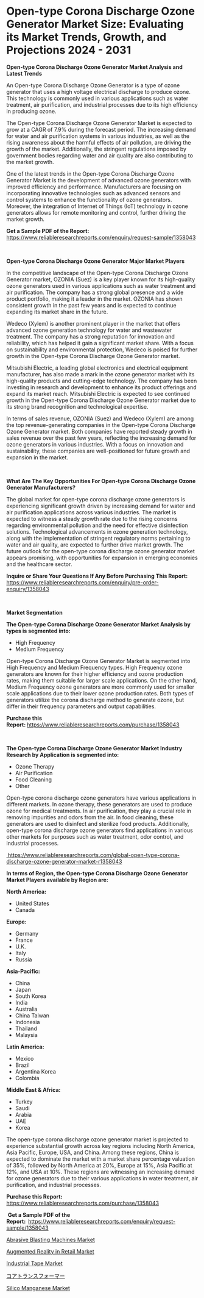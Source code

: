 <p><h1>Open-type Corona Discharge Ozone Generator Market Size: Evaluating its Market Trends, Growth, and Projections 2024 - 2031</h1></p><p><strong>Open-type Corona Discharge Ozone Generator Market Analysis and Latest Trends</strong></p>
<p><p>An Open-type Corona Discharge Ozone Generator is a type of ozone generator that uses a high voltage electrical discharge to produce ozone. This technology is commonly used in various applications such as water treatment, air purification, and industrial processes due to its high efficiency in producing ozone.</p><p>The Open-type Corona Discharge Ozone Generator Market is expected to grow at a CAGR of 7.9% during the forecast period. The increasing demand for water and air purification systems in various industries, as well as the rising awareness about the harmful effects of air pollution, are driving the growth of the market. Additionally, the stringent regulations imposed by government bodies regarding water and air quality are also contributing to the market growth.</p><p>One of the latest trends in the Open-type Corona Discharge Ozone Generator Market is the development of advanced ozone generators with improved efficiency and performance. Manufacturers are focusing on incorporating innovative technologies such as advanced sensors and control systems to enhance the functionality of ozone generators. Moreover, the integration of Internet of Things (IoT) technology in ozone generators allows for remote monitoring and control, further driving the market growth.</p></p>
<p><strong>Get a Sample PDF of the Report:&nbsp;</strong> <a href="https://www.reliableresearchreports.com/enquiry/request-sample/1358043">https://www.reliableresearchreports.com/enquiry/request-sample/1358043</a></p>
<p>&nbsp;</p>
<p><strong>Open-type Corona Discharge Ozone Generator Major Market Players</strong></p>
<p><p>In the competitive landscape of the Open-type Corona Discharge Ozone Generator market, OZONIA (Suez) is a key player known for its high-quality ozone generators used in various applications such as water treatment and air purification. The company has a strong global presence and a wide product portfolio, making it a leader in the market. OZONIA has shown consistent growth in the past few years and is expected to continue expanding its market share in the future.</p><p>Wedeco (Xylem) is another prominent player in the market that offers advanced ozone generation technology for water and wastewater treatment. The company has a strong reputation for innovation and reliability, which has helped it gain a significant market share. With a focus on sustainability and environmental protection, Wedeco is poised for further growth in the Open-type Corona Discharge Ozone Generator market.</p><p>Mitsubishi Electric, a leading global electronics and electrical equipment manufacturer, has also made a mark in the ozone generator market with its high-quality products and cutting-edge technology. The company has been investing in research and development to enhance its product offerings and expand its market reach. Mitsubishi Electric is expected to see continued growth in the Open-type Corona Discharge Ozone Generator market due to its strong brand recognition and technological expertise.</p><p>In terms of sales revenue, OZONIA (Suez) and Wedeco (Xylem) are among the top revenue-generating companies in the Open-type Corona Discharge Ozone Generator market. Both companies have reported steady growth in sales revenue over the past few years, reflecting the increasing demand for ozone generators in various industries. With a focus on innovation and sustainability, these companies are well-positioned for future growth and expansion in the market.</p></p>
<p>&nbsp;</p>
<p><strong>What Are The Key Opportunities For Open-type Corona Discharge Ozone Generator Manufacturers?</strong></p>
<p><p>The global market for open-type corona discharge ozone generators is experiencing significant growth driven by increasing demand for water and air purification applications across various industries. The market is expected to witness a steady growth rate due to the rising concerns regarding environmental pollution and the need for effective disinfection solutions. Technological advancements in ozone generation technology, along with the implementation of stringent regulatory norms pertaining to water and air quality, are expected to further drive market growth. The future outlook for the open-type corona discharge ozone generator market appears promising, with opportunities for expansion in emerging economies and the healthcare sector.</p></p>
<p><strong>Inquire or Share Your Questions If Any Before Purchasing This Report:</strong> <a href="https://www.reliableresearchreports.com/enquiry/pre-order-enquiry/1358043">https://www.reliableresearchreports.com/enquiry/pre-order-enquiry/1358043</a></p>
<p>&nbsp;</p>
<p><strong>Market Segmentation</strong></p>
<p><strong>The Open-type Corona Discharge Ozone Generator Market Analysis by types is segmented into:</strong></p>
<p><ul><li>High Frequency</li><li>Medium Frequency</li></ul></p>
<p><p>Open-type Corona Discharge Ozone Generator Market is segmented into High Frequency and Medium Frequency types. High Frequency ozone generators are known for their higher efficiency and ozone production rates, making them suitable for larger scale applications. On the other hand, Medium Frequency ozone generators are more commonly used for smaller scale applications due to their lower ozone production rates. Both types of generators utilize the corona discharge method to generate ozone, but differ in their frequency parameters and output capabilities.</p></p>
<p><strong>Purchase this Report:&nbsp;</strong><a href="https://www.reliableresearchreports.com/purchase/1358043">https://www.reliableresearchreports.com/purchase/1358043</a></p>
<p>&nbsp;</p>
<p><strong>The Open-type Corona Discharge Ozone Generator Market Industry Research by Application is segmented into:</strong></p>
<p><ul><li>Ozone Therapy</li><li>Air Purification</li><li>Food Cleaning</li><li>Other</li></ul></p>
<p><p>Open-type corona discharge ozone generators have various applications in different markets. In ozone therapy, these generators are used to produce ozone for medical treatments. In air purification, they play a crucial role in removing impurities and odors from the air. In food cleaning, these generators are used to disinfect and sterilize food products. Additionally, open-type corona discharge ozone generators find applications in various other markets for purposes such as water treatment, odor control, and industrial processes.</p></p>
<p><a href="https://www.reliableresearchreports.com/global-open-type-corona-discharge-ozone-generator-market-r1358043">&nbsp;https://www.reliableresearchreports.com/global-open-type-corona-discharge-ozone-generator-market-r1358043</a></p>
<p><strong>In terms of Region, the Open-type Corona Discharge Ozone Generator Market Players available by Region are:</strong></p>
<p>
    <p> <strong> North America: </strong>
        <ul>
            <li>United States</li>
            <li>Canada</li>
        </ul>
        </p> 
    <p> <strong> Europe: </strong>
        <ul>
            <li>Germany</li>
            <li>France</li>
            <li>U.K.</li>
            <li>Italy</li>
            <li>Russia</li>
        </ul>
        </p> 
    <p> <strong> Asia-Pacific: </strong>
        <ul>
            <li>China</li>
            <li>Japan</li>
            <li>South Korea</li>
            <li>India</li>
            <li>Australia</li>
            <li>China Taiwan</li>
            <li>Indonesia</li>
            <li>Thailand</li>
            <li>Malaysia</li>
        </ul>
        </p> 
    <p> <strong> Latin America: </strong>
        <ul>
            <li>Mexico</li>
            <li>Brazil</li>
            <li>Argentina Korea</li>
            <li>Colombia</li>
        </ul>
        </p> 
    <p> <strong> Middle East & Africa: </strong>
        <ul>
            <li>Turkey</li>
            <li>Saudi</li>
            <li>Arabia</li>
            <li>UAE</li>
            <li>Korea</li>
        </ul>
    </p>
    </p>
<p><p>The open-type corona discharge ozone generator market is projected to experience substantial growth across key regions including North America, Asia Pacific, Europe, USA, and China. Among these regions, China is expected to dominate the market with a market share percentage valuation of 35%, followed by North America at 20%, Europe at 15%, Asia Pacific at 12%, and USA at 10%. These regions are witnessing an increasing demand for ozone generators due to their various applications in water treatment, air purification, and industrial processes.</p></p>
<p><strong>Purchase this Report: </strong><a href="https://www.reliableresearchreports.com/purchase/1358043">https://www.reliableresearchreports.com/purchase/1358043</a></p>
<p>&nbsp;<strong>Get a Sample PDF of the Report:&nbsp;&nbsp;</strong><a href="https://www.reliableresearchreports.com/enquiry/request-sample/1358043">https://www.reliableresearchreports.com/enquiry/request-sample/1358043</a></p>
<p><strong></strong></p>
<p><p><a href="https://view.publitas.com/reportprime-1/abrasive-blasting-machines-market-analysis-and-sze-forecasted-for-period-from-2024-to-2031/">Abrasive Blasting Machines Market</a></p><p><a href="https://flame-sidecar-702.notion.site/Augmented-Reality-in-Retail-Market-Report-Reveals-the-Latest-Trends-And-Growth-Opportunities-of-this-761fd60e441648a097a44326cd33e568">Augmented Reality in Retail Market</a></p><p><a href="https://issuu.com/reportprime-2/docs/industrial-tape-market-size-2030.pptx">Industrial Tape Market</a></p><p><a href="https://medium.com/@tiannastark1/%E3%82%B3%E3%82%A2%E3%83%88%E3%83%A9%E3%83%B3%E3%82%B9%E3%83%95%E3%82%A9%E3%83%BC%E3%83%9E%E3%83%BC%E3%83%9E%E3%83%BC%E3%82%B1%E3%83%83%E3%83%88%E3%81%AE%E8%A6%8F%E6%A8%A1-%E3%83%9E%E3%83%BC%E3%82%B1%E3%83%83%E3%83%88%E5%B1%95%E6%9C%9B%E3%81%A8%E3%83%9E%E3%83%BC%E3%82%B1%E3%83%83%E3%83%88%E4%BA%88%E6%B8%AC-2024%E5%B9%B4%E3%81%8B%E3%82%892031%E5%B9%B4-1ce37408822f">コアトランスフォーマー</a></p><p><a href="https://issuu.com/reportprime-2/docs/silico-manganese-market-size-2030.pptx">Silico Manganese Market</a></p></p>
